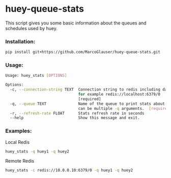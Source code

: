 # huey-queue-stats
This script gives you some basic information about the queues and schedules used by huey.
### Installation:
```bash
pip install git+https://github.com/MarcoGlauser/huey-queue-stats.git
```

### Usage:

```bash
Usage: huey_stats [OPTIONS]

Options:
  -c, --connection-string TEXT  Connection string to redis including database.
                                for example redis://localhost:6379/0
                                [required]
  -q, --queue TEXT              Name of the queue to print stats about. There
                                can be multiple -q arguments.  [required]
  -r, --refresh-rate FLOAT      Stats refresh rate in seconds
  --help                        Show this message and exit.

```


### Examples:

Local Redis
```bash
huey_stats -q huey1 -q huey2
```
Remote Redis
```bash
huey_stats -c redis://10.0.0.10:6379/0 -q huey1 -q huey2
```